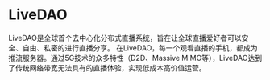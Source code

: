 # LiveDAO

LiveDAO是全球首个去中心化分布式直播系统，旨在让全球直播爱好者可以安全、自由、私密的进行直播分享。
在LiveDAO，每一个观看直播的手机，都成为推流服务器。通过5G技术的众多特性（D2D、Massive MIMO等），LiveDAO达到了传统网络带宽无法具有的直播体验，实现低成本高价值运营。
